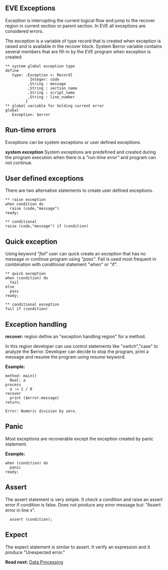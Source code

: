 ## EVE Exceptions

Exception is interrupting the current logical flow and jump to the recover region in current section or parent section. In EVE all exceptions are considered errors.

The exception is a variable of type record that is created when exception is raised and is available in the recover block. System $error variable contains several members that are fill-in by the EVE program when exception is created: 
```
** system global exception type
define
   type: .Exception <: Record[ 
           Integer: code 
          ,String : message 
          ,String : section_name 
          ,String : script_name 
          ,String : line_number  
         ]
** global variable for holding current error
global
   Exception: $error
```
## Run-time errors
Exceptions can be system exceptions or user defined exceptions.

**system exception** 
System exceptions are predefined and created during the program execution 
when there is a _"run-time error"_ and program can not continue.

## User defined exceptions

There are two alternative statements to create user defined exceptions.

```
** raise exception
when condition do
  raise (code,"message")
ready;

** conditional 
raise (code,"message") if (condition)
```

## Quick exception
Using keyword _"fail"_ user can quick create an exception that has no message or continue program using _"pass"_. Fail is used most frequent in combination with conditional statement "when" or "if". 

```
** quick exception
when (condition) do
  fail
else
  pass
ready;

** conditional exception
fail if (condition)
```

## Exception handling

**recover:** region define an "exception handling region" for a method.

In this region developer can use control statements like "switch","case" to analyze the $error. Developer can decide to stop the program, print a message and resume the program using _resume_ keyword.

**Example:** 

```
method: main()
  Real: a 
process  
  a := 1 / 0  
recover
  print ($error.message)
return;
```

```
Error: Numeric division by zero.
```

## Panic

Most exceptions are recoverable except the exception created by panic statement.

**Example:**
```
when (condition) do
  panic
ready;
```

## Assert

The assert statement is very simple. It check a condition and raise an assert error if condition is false. Does not produce any error message but: "Assert error in line x".
```
  assert (condition);
```

## Expect
The expect statement is similar to assert. It verify an expression and  it produce "Unexpected error."


**Read next:** [Data Processing](processing.md)